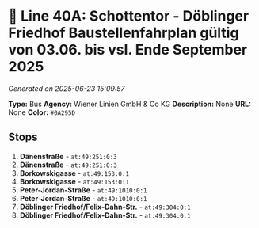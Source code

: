 # 🚌 Line 40A: Schottentor - Döblinger Friedhof Baustellenfahrplan gültig von 03.06. bis vsl. Ende September 2025

*Generated on 2025-06-23 15:09:57*

**Type:** Bus
**Agency:** Wiener Linien GmbH & Co KG
**Description:** None
**URL:** None
**Color:** `#0A295D`

## Stops

1. **Dänenstraße** - `at:49:251:0:3`
2. **Dänenstraße** - `at:49:251:0:3`
3. **Borkowskigasse** - `at:49:153:0:1`
4. **Borkowskigasse** - `at:49:153:0:1`
5. **Peter-Jordan-Straße** - `at:49:1010:0:1`
6. **Peter-Jordan-Straße** - `at:49:1010:0:1`
7. **Döblinger Friedhof/Felix-Dahn-Str.** - `at:49:304:0:1`
8. **Döblinger Friedhof/Felix-Dahn-Str.** - `at:49:304:0:1`